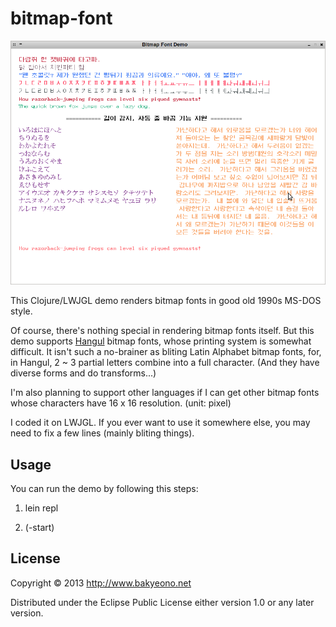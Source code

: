 # bitmap-font

![Multi-lang bitmap font in Clojure/LWJGL][img-bitmap-font-demo]

This Clojure/LWJGL demo renders bitmap fonts in good old 1990s MS-DOS style.

Of course, there's nothing special in rendering bitmap fonts itself. But this demo supports [Hangul][wiki-hangul] bitmap fonts, whose printing system is somewhat difficult. It isn't such a no-brainer as bliting Latin Alphabet bitmap fonts, for, in Hangul, 2 ~ 3 partial letters combine into a full character. (And they have diverse forms and do transforms...)

I'm also planning to support other languages if I can get other bitmap fonts whose characters have 16 x 16 resolution. (unit: pixel)

I coded it on LWJGL. If you ever want to use it somewhere else, you may need to fix a few lines (mainly bliting things).

## Usage

You can run the demo by following this steps:

1. lein repl

2. (-start)

## License

Copyright © 2013 http://www.bakyeono.net

Distributed under the Eclipse Public License either version 1.0 or any later version.

[wiki-hangul]: http://en.wikipedia.org/wiki/Hangul

[img-bitmap-font-demo]: doc/img/bitmap-font-demo.png
